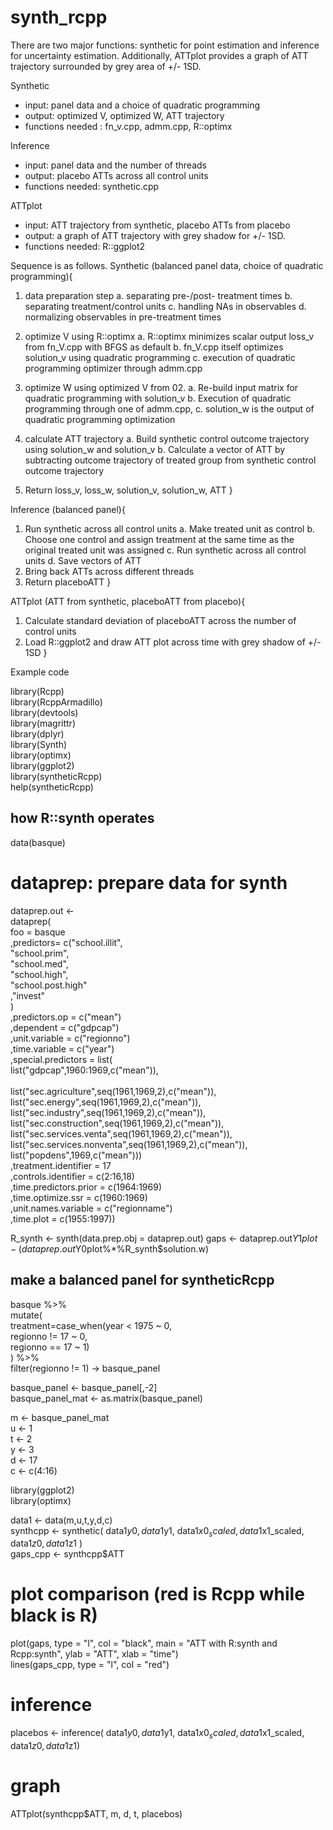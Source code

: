 # synth_rcpp
There are two major functions: synthetic for point estimation and inference for uncertainty estimation. 
Additionally, ATTplot provides a graph of ATT trajectory surrounded by grey area of +/- 1SD. 

Synthetic 
- input: panel data and a choice of quadratic programming
- output: optimized V, optimized W, ATT trajectory
- functions needed : fn_v.cpp, admm.cpp, R::optimx

Inference
- input: panel data and the number of threads
- output: placebo ATTs across all control units
- functions needed: synthetic.cpp

ATTplot
- input: ATT trajectory from synthetic, placebo ATTs from placebo
- output: a graph of ATT trajectory with grey shadow for +/- 1SD.
- functions needed: R::ggplot2


Sequence is as follows. 
Synthetic (balanced panel data, choice of quadratic programming){
01.	data preparation step 
a.	separating pre-/post- treatment times
b.	separating treatment/control units
c.	handling NAs in observables 
d.	normalizing observables in pre-treatment times

02.	optimize V using R::optimx
a.	R::optimx minimizes scalar output loss_v from fn_V.cpp with BFGS as default
b.	fn_V.cpp itself optimizes solution_v using quadratic programming
c.	execution of quadratic programming optimizer through admm.cpp

03.	optimize W using optimized V from 02.
a.	Re-build input matrix for quadratic programming with solution_v
b.	Execution of quadratic programming through one of admm.cpp, 
c.	solution_w is the output of quadratic programming optimization

04.	calculate ATT trajectory
a.	Build synthetic control outcome trajectory using solution_w and solution_v
b.	Calculate a vector of ATT by subtracting outcome trajectory of treated group from synthetic control outcome trajectory

05.	Return loss_v, loss_w, solution_v, solution_w, ATT
}

Inference (balanced panel){
01.	 Run synthetic across all control units
a.	Make treated unit as control
b.	Choose one control and assign treatment at the same time as the original treated unit was assigned
c.	Run synthetic across all control units
d.	Save vectors of ATT 
02.	Bring back ATTs across different threads
03.	Return placeboATT
}

ATTplot (ATT from synthetic, placeboATT from placebo){
01.	Calculate standard deviation of placeboATT across the number of control units
02.	Load R::ggplot2 and draw ATT plot across time with grey shadow of +/- 1SD
}




Example code

library(Rcpp)<br />
library(RcppArmadillo)<br />
library(devtools)<br />
library(magrittr)<br />
library(dplyr)<br />
library(Synth)<br />
library(optimx)<br />
library(ggplot2)<br />
library(syntheticRcpp)<br />
help(syntheticRcpp)<br />

## how R::synth operates
data(basque)<br />
# dataprep: prepare data for synth
dataprep.out <-<br />
  dataprep(<br />
    foo = basque<br />
    ,predictors= c("school.illit",<br />
                   "school.prim",<br />
                   "school.med",<br />
                   "school.high",<br />
                   "school.post.high"<br />
                   ,"invest"<br />
    )<br />
    ,predictors.op = c("mean")<br />
    ,dependent     = c("gdpcap")<br />
    ,unit.variable = c("regionno")<br />
    ,time.variable = c("year")<br />
    ,special.predictors = list(<br />
      list("gdpcap",1960:1969,c("mean")),                     <br />       
      list("sec.agriculture",seq(1961,1969,2),c("mean")),<br />
      list("sec.energy",seq(1961,1969,2),c("mean")),<br />
      list("sec.industry",seq(1961,1969,2),c("mean")),<br />
      list("sec.construction",seq(1961,1969,2),c("mean")),<br />
      list("sec.services.venta",seq(1961,1969,2),c("mean")),<br />
      list("sec.services.nonventa",seq(1961,1969,2),c("mean")),<br />
      list("popdens",1969,c("mean")))<br />
    ,treatment.identifier  = 17<br />
    ,controls.identifier   = c(2:16,18)<br />
    ,time.predictors.prior = c(1964:1969)<br />
    ,time.optimize.ssr     = c(1960:1969)<br />
    ,unit.names.variable   = c("regionname")<br />
    ,time.plot            = c(1955:1997))<br />


R_synth <- synth(data.prep.obj = dataprep.out)
gaps   <- dataprep.out$Y1plot-(dataprep.out$Y0plot%*%R_synth$solution.w)


## make a balanced panel for syntheticRcpp

basque %>%<br />
  mutate(<br />
    treatment=case_when(year < 1975 ~ 0,<br />
                        regionno != 17 ~ 0,<br />
                        regionno == 17 ~ 1)<br /> 
  ) %>%<br />
  filter(regionno != 1) -> basque_panel<br />

basque_panel <- basque_panel[,-2]<br />
basque_panel_mat <- as.matrix(basque_panel)<br />


m <- basque_panel_mat <br />
u <- 1<br />
t <- 2<br />
y <- 3<br />
d <- 17<br />
c <- c(4:16)<br />

library(ggplot2)<br />
library(optimx)<br />

data1    <- data(m,u,t,y,d,c)<br />
synthcpp <- synthetic( data1$y0, data1$y1, data1$x0_scaled, data1$x1_scaled, data1$z0, data1$z1 )<br />
gaps_cpp <- synthcpp$ATT<br />

# plot comparison (red is Rcpp while black is R)
plot(gaps, type = "l", col = "black", main = "ATT with R:synth and Rcpp:synth", ylab = "ATT", xlab = "time")<br />
lines(gaps_cpp, type = "l", col = "red")<br />

# inference
placebos <- inference( data1$y0, data1$y1, data1$x0_scaled, data1$x1_scaled, data1$z0, data1$z1)<br />

# graph
ATTplot(synthcpp$ATT, m, d, t, placebos)<br />
